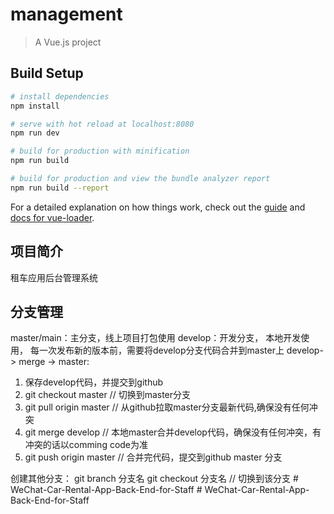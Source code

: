 # management

> A Vue.js project

## Build Setup

``` bash
# install dependencies
npm install

# serve with hot reload at localhost:8080
npm run dev

# build for production with minification
npm run build

# build for production and view the bundle analyzer report
npm run build --report
```

For a detailed explanation on how things work, check out the [guide](http://vuejs-templates.github.io/webpack/) and [docs for vue-loader](http://vuejs.github.io/vue-loader).

## 项目简介
租车应用后台管理系统

## 分支管理
master/main：主分支，线上项目打包使用
develop：开发分支， 本地开发使用， 每一次发布新的版本前，需要将develop分支代码合并到master上
develop-> merge -> master:
  1. 保存develop代码，并提交到github
  2. git checkout master // 切换到master分支
  3. git pull origin master // 从github拉取master分支最新代码,确保没有任何冲突
  4. git merge develop // 本地master合并develop代码，确保没有任何冲突，有冲突的话以comming code为准
  5. git push origin master // 合并完代码，提交到github master 分支

创建其他分支：
git branch 分支名
git checkout 分支名 // 切换到该分支
#   W e C h a t - C a r - R e n t a l - A p p - B a c k - E n d - f o r - S t a f f  
 #   W e C h a t - C a r - R e n t a l - A p p - B a c k - E n d - f o r - S t a f f  
 